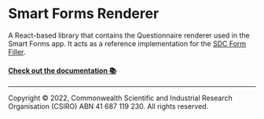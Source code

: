 # Smart Forms Renderer

A React-based library that contains the Questionnaire renderer used in the Smart Forms app. 
It acts as a reference implementation for the [SDC Form Filler](https://hl7.org/fhir/uv/sdc/CapabilityStatement-sdc-form-filler.html).

<h4><a href="https://smartforms.csiro.au/docs/dev">Check out the documentation 📚</a></h4>


---

Copyright © 2022, Commonwealth Scientific and Industrial Research Organisation (CSIRO) ABN 41 687 119 230. All rights reserved.
